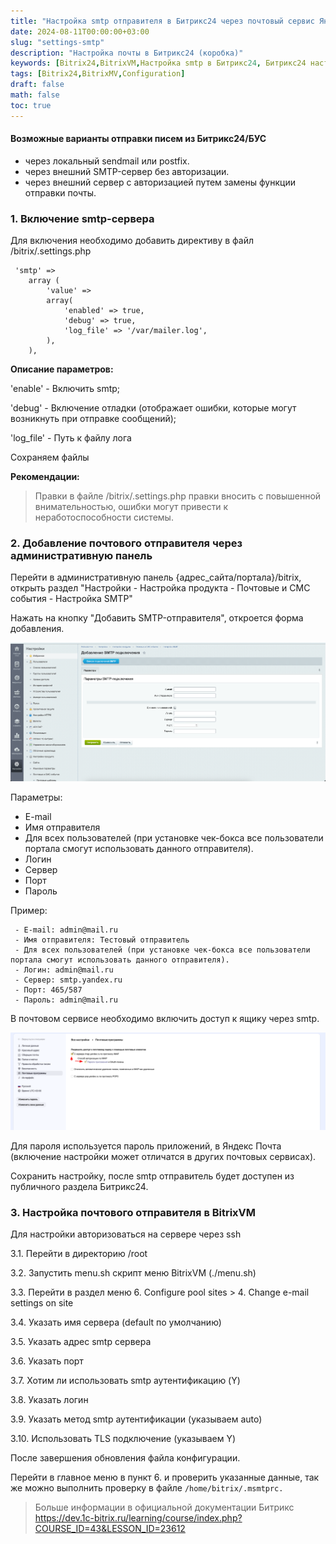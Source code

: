 ```yaml
---
title: "Настройка smtp отправителя в Битрикс24 через почтовый сервис Яндекс"
date: 2024-08-11T00:00:00+03:00
slug: "settings-smtp"
description: "Настройка почты в Битрикс24 (коробка)"
keywords: [Bitrix24,BitrixVM,Настройка smtp в Битрикс24, Битрикс24 настройка почты]
tags: [Bitrix24,BitrixMV,Configuration]
draft: false
math: false
toc: true
---
```


#### Возможные варианты отправки писем из Битрикс24/БУС
- через локальный sendmail или postfix.
- через внешний SMTP-сервер без авторизации.
- через внешний сервер с авторизацией путем замены функции отправки почты.

### 1. Включение smtp-сервера

Для включения необходимо добавить директиву в файл /bitrix/.settings.php
```phpregexp
 'smtp' =>
	array (
		'value' =>
		array(
			'enabled' => true,
			'debug' => true, 
			'log_file' => '/var/mailer.log', 
		),
	),
```

**Описание параметров:**

'enable' - Включить smtp;

'debug' - Включение отладки (отображает ошибки, которые могут возникнуть при отправке сообщений);

'log_file' - Путь к файлу лога 

Сохраняем файлы

**Рекомендации:**

 >Правки в файле /bitrix/.settings.php правки вносить с повышенной внимательностью, ошибки могут привести к неработоспособности системы.

### 2. Добавление почтового отправителя через административную панель

Перейти в административную панель {адрес_сайта/портала}/bitrix, открыть раздел "Настройки - Настройка продукта - Почтовые и СМС события - Настройка SMTP"

Нажать на кнопку "Добавить SMTP-отправителя", откроется форма добавления.

![smtp-sender](/images/smtp-bitrix24/add-smtp-sender.png)

Параметры:
 - E-mail
 - Имя отправителя
 - Для всех пользователей (при установке чек-бокса все пользователи портала смогут использовать данного отправителя).
 - Логин
 - Сервер
 - Порт
 - Пароль

Пример:
```phpregexp
 - E-mail: admin@mail.ru
 - Имя отправителя: Тестовый отправитель
 - Для всех пользователей (при установке чек-бокса все пользователи портала смогут использовать данного отправителя).
 - Логин: admin@mail.ru 
 - Сервер: smtp.yandex.ru
 - Порт: 465/587
 - Пароль: admin@mail.ru
```

В почтовом сервисе необходимо включить доступ к ящику через smtp.

![enable-smtp-email-service.png](/images/smtp-bitrix24/enable-smtp-email-service.png)

Для пароля используется пароль приложений, в Яндекс Почта (включение настройки может отличатся в других почтовых сервисах).

Сохранить настройку, после smtp отправитель будет доступен из публичного раздела Битрикс24.

### 3. Настройка почтового отправителя в BitrixVM
Для настройки авторизоваться на сервере через ssh

3.1. Перейти в директорию /root

3.2. Запустить menu.sh скрипт меню BitrixVM (./menu.sh)

3.3. Перейти в раздел меню 6. Configure pool sites > 4. Change e-mail settings on site

3.4. Указать имя сервера (default по умолчанию)

3.5. Указать адрес smtp сервера

3.6. Указать порт 

3.7. Хотим ли использовать smtp аутентификацию (Y)

3.8. Указать логин

3.9. Указать метод smtp аутентификации (указываем auto)

3.10. Использовать TLS подключение (указываем Y)

После завершения обновления файла конфигурации.

Перейти в главное меню в пункт 6. и проверить указанные данные, так же можно выполнить проверку в файле ```/home/bitrix/.msmtprc.```

>Больше информации в официальной документации Битрикс https://dev.1c-bitrix.ru/learning/course/index.php?COURSE_ID=43&LESSON_ID=23612